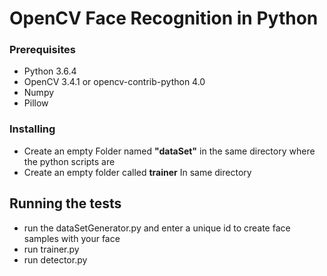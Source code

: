 # OpenCV Face Recognition in Python

### Prerequisites
* Python 3.6.4
* OpenCV 3.4.1 or opencv-contrib-python 4.0
* Numpy
* Pillow

### Installing

* Create an empty Folder named **"dataSet"** in the same directory where the python scripts are 
* Create an empty folder called **trainer** In same directory 

## Running the tests

* run the dataSetGenerator.py and enter a unique id to create face samples with your face
* run trainer.py
* run detector.py

